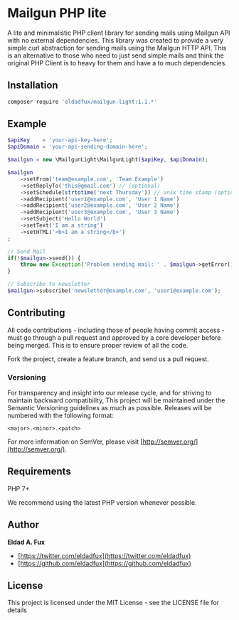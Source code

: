 # Mailgun PHP lite

A lite and minimalistic PHP client library for sending mails using Mailgun API with no external dependencies.
This library was created to provide a very simple curl abstraction for sending mails using the Mailgun HTTP API.
This is an alternative to those who need to just send simple mails and think the original PHP Client is to heavy for them and have a to much dependencies.

## Installation

```bash
composer require 'eldadfux/mailgun-light:1.1.*'
```

## Example

```php
$apiKey    = 'your-api-key-here';
$apiDomain = 'your-api-sending-domain-here';

$mailgun = new \MailgunLight\MailgunLight($apiKey, $apiDomain);

$mailgun
    ->setFrom('team@example.com', 'Team Example')
    ->setReplyTo('this@gmail.com') // (optional)
    ->setSchedule(strtotime('next Thursday')) // unix time stamp (optional)
    ->addRecipient('user1@example.com', 'User 1 Name')
    ->addRecipient('user2@example.com', 'User 2 Name')
    ->addRecipient('user3@example.com', 'User 3 Name')
    ->setSubject('Hello World')
    ->setText('I am a string')
    ->setHTML('<b>I am a string</b>')
;

// Send Mail
if(!$mailgun->send()) {
    throw new Exception('Problem sending mail: ' . $mailgun->getError());
}

// Subscribe to newsletter
$mailgun->subscribe('newsletter@example.com', 'user1@example.com');

```

## Contributing

All code contributions - including those of people having commit access - must go through a pull request and approved by a core developer before being merged. This is to ensure proper review of all the code.

Fork the project, create a feature branch, and send us a pull request.


### Versioning

For transparency and insight into our release cycle, and for striving to maintain backward compatibility, This project will be maintained under the Semantic Versioning guidelines as much as possible. Releases will be numbered with the following format:

`<major>.<minor>.<patch>`

For more information on SemVer, please visit [http://semver.org/](http://semver.org/).


## Requirements

PHP 7+

We recommend using the latest PHP version whenever possible.

## Author

**Eldad A. Fux**

+ [https://twitter.com/eldadfux](https://twitter.com/eldadfux)
+ [https://github.com/eldadfux](https://github.com/eldadfux)

## License

This project is licensed under the MIT License - see the LICENSE file for details
